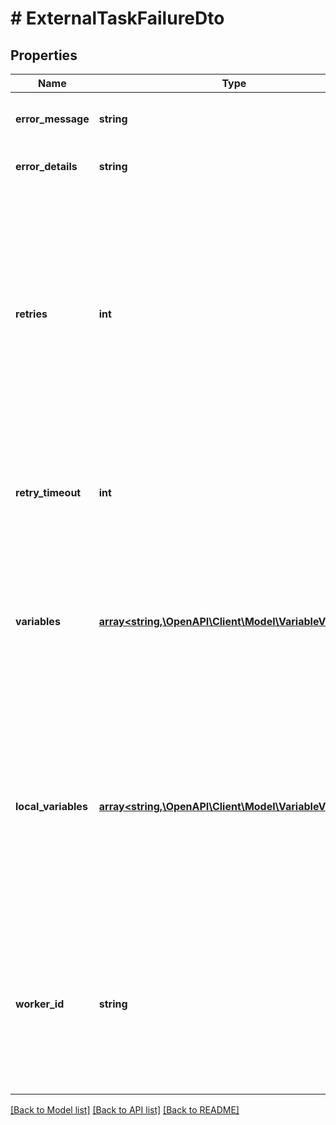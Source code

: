 # # ExternalTaskFailureDto

## Properties

Name | Type | Description | Notes
------------ | ------------- | ------------- | -------------
**error_message** | **string** | An message indicating the reason of the failure. | [optional]
**error_details** | **string** | A detailed error description. | [optional]
**retries** | **int** | A number of how often the task should be retried. Must be &gt;&#x3D; 0. If this is 0, an incident is created and the task cannot be fetched anymore unless the retries are increased again. The incident&#39;s message is set to the &#x60;errorMessage&#x60; parameter. | [optional]
**retry_timeout** | **int** | A timeout in milliseconds before the external task becomes available again for fetching. Must be &gt;&#x3D; 0. | [optional]
**variables** | [**array<string,\OpenAPI\Client\Model\VariableValueDto>**](VariableValueDto.md) | A JSON object containing variable key-value pairs. Each key is a variable name and each value a JSON variable value object with the following properties: | [optional]
**local_variables** | [**array<string,\OpenAPI\Client\Model\VariableValueDto>**](VariableValueDto.md) | A JSON object containing local variable key-value pairs. Local variables are set only in the scope of external task. Each key is a variable name and each value a JSON variable value object with the following properties: | [optional]
**worker_id** | **string** | **Mandatory.** The ID of the worker who is performing the operation on the external task. If the task is already locked, must match the id of the worker who has most recently locked the task. | [optional]

[[Back to Model list]](../../README.md#models) [[Back to API list]](../../README.md#endpoints) [[Back to README]](../../README.md)
